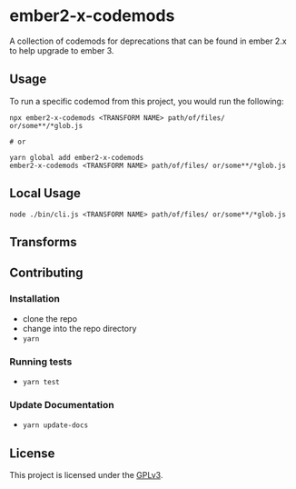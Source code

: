 # ember2-x-codemods

A collection of codemods for deprecations that can be found in ember 2.x to help upgrade to ember 3.

## Usage

To run a specific codemod from this project, you would run the following:

```
npx ember2-x-codemods <TRANSFORM NAME> path/of/files/ or/some**/*glob.js

# or

yarn global add ember2-x-codemods
ember2-x-codemods <TRANSFORM NAME> path/of/files/ or/some**/*glob.js
```

## Local Usage
```
node ./bin/cli.js <TRANSFORM NAME> path/of/files/ or/some**/*glob.js
```

## Transforms

<!--TRANSFORMS_START-->
<!--TRANSFORMS_END-->

## Contributing

### Installation

* clone the repo
* change into the repo directory
* `yarn`

### Running tests

* `yarn test`

### Update Documentation

* `yarn update-docs`

License
------------------------------------------------------------------------------

This project is licensed under the [GPLv3](LICENSE.md).

